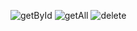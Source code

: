 ![getById](https://github.com/Mamang444/API_TopUpVoucher/assets/114584914/654bc59d-26fd-4018-a658-eea3845d979b)
![getAll](https://github.com/Mamang444/API_TopUpVoucher/assets/114584914/cf1b7550-13b1-4745-b61a-3cce35b5e149)
![delete](https://github.com/Mamang444/API_TopUpVoucher/assets/114584914/042dbf99-07fa-40b6-a09b-c7d3b8111f59)
